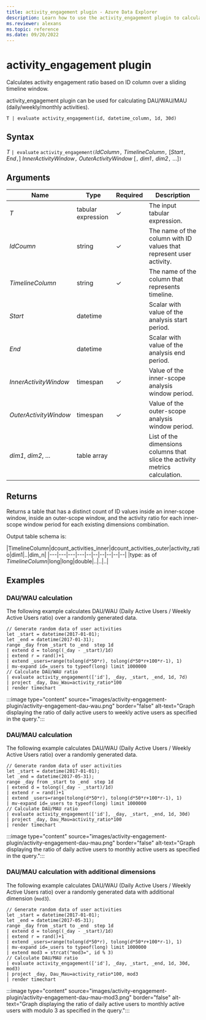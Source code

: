 ```yaml
---
title: activity_engagement plugin - Azure Data Explorer
description: Learn how to use the activity_engagement plugin to calculate activity engagement ratios in Azure Data Explorer.
ms.reviewer: alexans
ms.topic: reference
ms.date: 09/20/2022
---
```

# activity_engagement plugin

Calculates activity engagement ratio based on ID column over a sliding timeline window.

activity_engagement plugin can be used for calculating DAU/WAU/MAU (daily/weekly/monthly activities).

```kusto
T | evaluate activity_engagement(id, datetime_column, 1d, 30d)
```

## Syntax

*T* `| evaluate` `activity_engagement(`*IdColumn*`,` *TimelineColumn*`,` [*Start*`,` *End*`,`] *InnerActivityWindow*`,` *OuterActivityWindow* [`,` *dim1*`,` *dim2*`,` ...]`)`

## Arguments

| Name | Type | Required | Description |
|--|--|--|--|
| *T* | tabular expression | &check; | The input tabular expression. |
| *IdCoumn* | string | &check; | The name of the column with ID values that represent user activity. |
| *TimelineColumn* | string | &check; | The name of the column that represents timeline. |
| *Start* | datetime |  | Scalar with value of the analysis start period. |
| *End* | datetime |  | Scalar with value of the analysis end period. |
| *InnerActivityWindow* | timespan | &check; | Value of the inner-scope analysis window period. |
| *OuterActivityWindow* | timespan | &check; | Value of the outer-scope analysis window period. |
| *dim1*, *dim2*, ... | table array |  | List of the dimensions columns that slice the activity metrics calculation. |

## Returns

Returns a table that has a distinct count of ID values inside an inner-scope window, inside an outer-scope window, and the activity ratio for each inner-scope window period for each existing dimensions combination.

Output table schema is:

|TimelineColumn|dcount_activities_inner|dcount_activities_outer|activity_ratio|dim1|..|dim_n|
|---|---|---|---|--|--|--|--|--|--|
|type: as of *TimelineColumn*|long|long|double|..|..|..|

## Examples

### DAU/WAU calculation

The following example calculates DAU/WAU (Daily Active Users / Weekly Active Users ratio) over a randomly generated data.

<!-- csl: https://help.kusto.windows.net/Samples -->
```kusto
// Generate random data of user activities
let _start = datetime(2017-01-01);
let _end = datetime(2017-01-31);
range _day from _start to _end  step 1d
| extend d = tolong((_day - _start)/1d)
| extend r = rand()+1
| extend _users=range(tolong(d*50*r), tolong(d*50*r+100*r-1), 1) 
| mv-expand id=_users to typeof(long) limit 1000000
// Calculate DAU/WAU ratio
| evaluate activity_engagement(['id'], _day, _start, _end, 1d, 7d)
| project _day, Dau_Wau=activity_ratio*100 
| render timechart 
```

:::image type="content" source="images/activity-engagement-plugin/activity-engagement-dau-wau.png" border="false" alt-text="Graph displaying the ratio of daily active users to weekly active users as specified in the query.":::

### DAU/MAU calculation

The following example calculates DAU/WAU (Daily Active Users / Weekly Active Users ratio) over a randomly generated data.

<!-- csl: https://help.kusto.windows.net/Samples -->
```kusto
// Generate random data of user activities
let _start = datetime(2017-01-01);
let _end = datetime(2017-05-31);
range _day from _start to _end  step 1d
| extend d = tolong((_day - _start)/1d)
| extend r = rand()+1
| extend _users=range(tolong(d*50*r), tolong(d*50*r+100*r-1), 1) 
| mv-expand id=_users to typeof(long) limit 1000000
// Calculate DAU/MAU ratio
| evaluate activity_engagement(['id'], _day, _start, _end, 1d, 30d)
| project _day, Dau_Mau=activity_ratio*100 
| render timechart 
```

:::image type="content" source="images/activity-engagement-plugin/activity-engagement-dau-mau.png" border="false" alt-text="Graph displaying the ratio of daily active users to monthly active users as specified in the query.":::

### DAU/MAU calculation with additional dimensions

The following example calculates DAU/WAU (Daily Active Users / Weekly Active Users ratio) over a randomly generated data with additional dimension (`mod3`).

<!-- csl: https://help.kusto.windows.net/Samples -->
```kusto
// Generate random data of user activities
let _start = datetime(2017-01-01);
let _end = datetime(2017-05-31);
range _day from _start to _end  step 1d
| extend d = tolong((_day - _start)/1d)
| extend r = rand()+1
| extend _users=range(tolong(d*50*r), tolong(d*50*r+100*r-1), 1) 
| mv-expand id=_users to typeof(long) limit 1000000
| extend mod3 = strcat("mod3=", id % 3)
// Calculate DAU/MAU ratio
| evaluate activity_engagement(['id'], _day, _start, _end, 1d, 30d, mod3)
| project _day, Dau_Mau=activity_ratio*100, mod3 
| render timechart 
```

:::image type="content" source="images/activity-engagement-plugin/activity-engagement-dau-mau-mod3.png" border="false" alt-text="Graph displaying the ratio of daily active users to monthly active users with modulo 3 as specified in the query.":::
